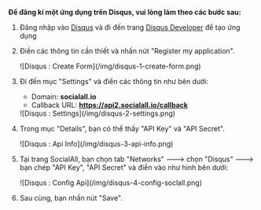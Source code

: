 __Để đăng kí một ứng dụng trên Disqus, vui lòng làm theo các bước sau:__

1. Đăng nhập vào [Disqus](http://disqus.com/) và đi đến trang [Disqus Developer](https://disqus.com/api/applications/register/) để tạo ứng dụng
2. Điền các thông tin cần thiết và nhấn nút "Register my application".
    <div class="soclall-br"></div>
    ![Disqus : Create Form](/img/disqus-1-create-form.png)
    <div class="soclall-br"></div>
3. Đi đến mục "Settings" và điền các thông tin như bên dưới:
    * Domain: __socialall.io__
    * Callback URL: __https://api2.socialall.io/callback__
    
    <div class="soclall-br"></div>
    ![Disqus : Settings](/img/disqus-2-settings.png)
    <div class="soclall-br"></div>
    
4. Trong mục "Details", bạn có thể thấy "API Key" và "API Secret".
    <div class="soclall-br"></div>
    ![Disqus : Api Info](/img/disqus-3-api-info.png)
    <div class="soclall-br"></div>
5. Tại trang SocialAll, bạn chọn tab "Networks" ---> chọn "Disqus" ---> bạn chép "API Key", "API Secret" và điền vào như hình bên dưới:
    <div class="soclall-br"></div>
    ![Disqus : Config Api](/img/disqus-4-config-soclall.png)
    <div class="soclall-br"></div>
6. Sau cùng, bạn nhấn nút "Save".